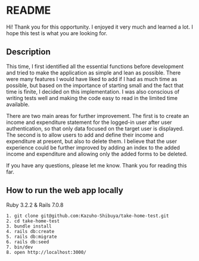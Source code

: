 # README
Hi! Thank you for this opportunity. I enjoyed it very much and learned a lot. I hope this test is what you are looking for.

## Description
This time, I first identified all the essential functions before development and tried to make the application as simple and lean as possible. There were many features I would have liked to add if I had as much time as possible, but based on the importance of starting small and the fact that time is finite, I decided on this implementation. I was also conscious of writing tests well and making the code easy to read in the limited time available.

There are two main areas for further improvement. The first is to create an income and expenditure statement for the logged-in user after user authentication, so that only data focused on the target user is displayed. The second is to allow users to add and define their income and expenditure at present, but also to delete them. I believe that the user experience could be further improved by adding an index to the added income and expenditure and allowing only the added forms to be deleted.

If you have any questions, please let me know. Thank you for reading this far.

## How to run the web app locally
Ruby 3.2.2 & Rails 7.0.8

```
1. git clone git@github.com:Kazuho-Shibuya/take-home-test.git
2. cd take-home-test
3. bundle install
4. rails db:create
5. rails db:migrate
6. rails db:seed
7. bin/dev
8. open http://localhost:3000/

